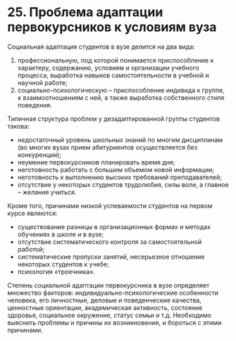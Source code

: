 # 25. Проблема адаптации первокурсников к условиям вуза

Социальная адаптация студентов в вузе делится на два вида: 

1. профессиональную, под которой понимается приспособление к характеру, содержанию, условиям и организации учебного процесса, выработка навыков самостоятельности в учебной и научной работе; 
2. социально-психологическую – приспособление индивида к группе, к взаимоотношениям с ней, а также выработка собственного стиля поведения.

Типичная структура проблем у дезадаптированной группы студентов такова:

- недостаточный уровень школьных знаний по многим дисциплинам (во многих вузах прием абитуриентов осуществляется без конкуренции); 
- неумение первокурсников планировать время дня; 
- неготовность работать с большим объемом новой информации; 
- неготовность к выполнению высоких требований преподавателей; 
- отсутствие у некоторых студентов трудолюбия, силы воли, а главное – желания учиться. 

Кроме того, причинами низкой успеваемости студентов на первом курсе являются: 

- существование разницы в организационных формах и методах обучениях в школе и в вузе; 
- отсутствие систематического контроля за самостоятельной работой; 
- систематические пропуски занятий, несерьезное отношение некоторых студентов к учебе; 
- психология «троечника».

Степень социальной адаптации первокурсника в вузе определяет множество факторов: индивидуально-психологические особенности человека, его личностные, деловые и поведенческие качества, ценностные ориентации, академическая активность, состояние здоровья, социальное окружение, статус семьи и т.д. Необходимо выяснить проблемы и причины их возникновения, и бороться с этими причинами.